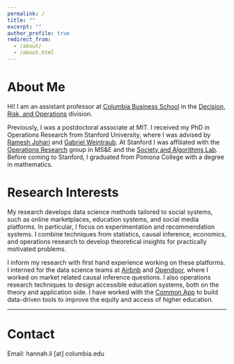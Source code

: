 ```yaml
---
permalink: /
title: ""
excerpt: ""
author_profile: true
redirect_from: 
  - /about/
  - /about.html
---
```


<!-- Google tag (gtag.js) -->
<script async src="https://www.googletagmanager.com/gtag/js?id=G-4RGB5WX9E4"></script>
<script>
  window.dataLayer = window.dataLayer || [];
  function gtag(){dataLayer.push(arguments);}
  gtag('js', new Date());

  gtag('config', 'G-4RGB5WX9E4');
</script>

# About Me

Hi! I am an assistant professor at [Columbia Business School](https://home.gsb.columbia.edu/) in the [Decision, Risk, and Operations](https://www8.gsb.columbia.edu/faculty-research/divisions/decision-risk-operations) division. 

Previously, I was a postdoctoral associate at MIT. I received my PhD in Operations Research from Stanford University, where I was advised by [Ramesh Johari](http://web.stanford.edu/~rjohari/) and [Gabriel Weintraub](https://gweintra.people.stanford.edu/). At Stanford I was affiliated with the [Operations Research](https://or.stanford.edu/) group in MS&E and the [Society and Algorithms Lab](https://soal.stanford.edu/). Before coming to Stanford, I graduated from Pomona College with a degree in mathematics. 



# Research Interests

My research develops data science methods tailored to social systems, such as online marketplaces, education systems, and social media platforms. In particular, I focus on experimentation and recommendation systems. I combine techniques from statistics, causal inference, economics, and operations research to develop theoretical insights for practically motivated problems. 

I inform my research with first hand experience working on these platforms. I interned for the data science teams at [Airbnb](https://www.airbnb.com/) and [Opendoor](https://www.opendoor.com/), where I worked on market related causal inference questions. 
I also operations research techniques to design accessible education systems, both on the theory and application side. I have worked with the [Common App](https://www.commonapp.org/) to build data-driven tools to improve the equity and access of higher education. 


---

# Contact
Email: hannah.li \[at\] columbia.edu





